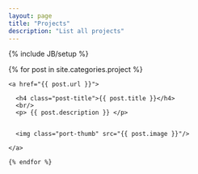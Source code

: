 ```yaml
---
layout: page
title: "Projects"
description: "List all projects"
---
```

{% include JB/setup %}


<div class="entries">
    {% for post in site.categories.project %}
  
    <a href="{{ post.url }}">

      <h4 class="post-title">{{ post.title }}</h4>
      <br/>
      <p> {{ post.description }} </p>

          
      <img class="port-thumb" src="{{ post.image }}"/> 

    </a>

    {% endfor %}
  </div>
